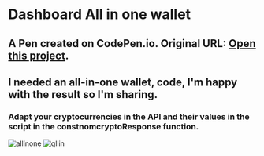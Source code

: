 # Dashboard All in one wallet

## A Pen created on CodePen.io. Original URL: [Open this project](https://codepen.io/h-lautre/pen/WNLEVrg).

## I needed an all-in-one wallet, code, I'm happy with the result so I'm sharing.
### Adapt your cryptocurrencies in the API and their values ​​in the script in the constnomcryptoResponse function.

![allinone](https://github.com/berru-g/All-in-one-dashboard/assets/61543927/7544807b-c1c5-4e88-9317-4a9e930e71ca)
![qllin](https://github.com/berru-g/All-in-one-dashboard/assets/61543927/3e3eac71-b41b-4874-b00c-a3e52e34ab2d)
